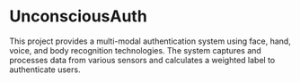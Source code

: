 # UnconsciousAuth
This project provides a multi-modal authentication system using face, hand, voice, and body recognition technologies. The system captures and processes data from various sensors and calculates a weighted label to authenticate users.
